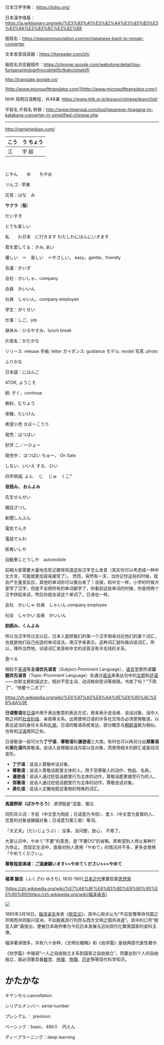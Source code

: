 日本汉字字典： https://jisho.org/

日本漢字维基：https://ja.wiktionary.org/wiki/%E3%83%A1%E3%82%A4%E3%83%B3%E3%83%9A%E3%83%BC%E3%82%B8

振假名：https://easypronunciation.com/en/japanese-kanji-to-romaji-converter

文本发音阅读器：https://ttsreader.com/zh/

振假名浏览器插件：https://chrome.google.com/webstore/detail/ipa-furigana/jnnbgnfnncobhklficfkdnclohaklifi



http://translate.google.cn/

[http://www.microsofttranslator.com/](http://www.microsofttranslator.com/) 

NHK 简明日语教程，共48课: https://www.nhk.or.jp/lesson/chinese/learn/list/



平假名 片假名 转换：http://www.hipenpal.com/tool/japanese-hiragana-to-katakana-converter-in-simplified-chinese.php

---

http://namehenkan.com/

| こう | う      ちょう |
| ------ | -------- |
|     江    |   宇           超       |



​               

じやん　　ゆ　　ちやお



リんゴ : 苹果

花見：はな　み

**サクラ**（**桜**）





だいすき

とても楽しい



私　　わ日本　に行きます
わたしわにほんにいきます



君を愛してる：きみ, あい

優しい　＝　易しい　＝やさしい， easy，gentle，friendly

会議：かいぎ

会社：かいしゃ、company

会員　かいいん

社員　しゃいん，company employee

学生：がくせい



仕事：しご、job

昼休み：ひるやすみ、lunch break





片仮名：かたかな



リリース: release
手紙: letter
ガイダンス: guidance
モデル: model
写真: photo



ふりかな

日本語：にほんご

ATOK, ようこそ

続: ぞく，continue

無料、むりよう

体験、たいけん

希望小売 きぼーこうり

発売：はつばい

好評 こ／ーひょー

発売中： はつばい ちゅー， On Sale

しない、いいえ
する、ひい

四字熟語, よん　 じ　 じゅ　くこ°

**音読み， おんよみ**

先生せんせい

雑誌ざつし

新聞しんぶん

電気でんき

電話でんわ

医者いしや

自動車じどうしや　automobile

前期大家需要大量地去死记硬背知道这些汉字怎么发音（其实你可以考虑成一种中文方言，可能就更加容易接受了）。 然而，突然有一天，当你记住这些的时候，就会产生量变反应，其他的单词你可以推出来了！没错，和中文一样，小学的时候大家学了汉字，但是不会把所有的单词都学了，你看到这些单词的时候，你是把两个汉字拼起来读，然后你就会读这个单词了，日语也一样。

会社　かいしゃ 社員　しゃいん  company employee

社会　しゃかい 会員　かいいん

**訓読み、くんよみ**

所以当汉字传过去以后，日本人就把我们的某一个汉字用来对应他们的某个词汇，也就是他们自己创造的单词读法，用汉字来表示。这种词汇就叫做训读词汇。所以，理所当然地，训读词汇发音和中文的读音没有半毛钱的关系。

食べる

相较于[英语](https://zh.wikipedia.org/wiki/%E8%8B%B1%E8%AA%9E)等**主语优先语言**（Subject-Prominent Language），[语言学](https://zh.wikipedia.org/wiki/%E8%AA%9E%E8%A8%80%E5%AD%B8)里所谓**话题优先语言**（Topic-Prominent Language）会通过[语法](https://zh.wikipedia.org/wiki/%E8%AF%AD%E6%B3%95%E5%AD%A6)来表达句中的[主题](https://zh.wikipedia.org/w/index.php?title=%E4%B8%BB%E9%A1%8C_(%E8%AA%9E%E8%A8%80%E5%AD%B8)&action=edit&redlink=1)和[述语](https://zh.wikipedia.org/w/index.php?title=%E8%BF%B0%E8%AA%9E&action=edit&redlink=1)——亦即主题和描述文，相对不受主词、动词格和受词等规限。书卖了吗？“下雨了”、“快要十二点了”

https://zh.wikipedia.org/wiki/%E6%97%A5%E8%AA%9E%E6%95%AC%E8%AA%9E

**日语敬语**是[日语](https://zh.wikipedia.org/wiki/%E6%97%A5%E8%AA%9E)中用于表达敬意的表达方式，用来表示说话者、说话对象、话中人物之间的[社会阶级](https://zh.wikipedia.org/wiki/%E7%A4%BE%E6%9C%83%E9%9A%8E%E7%B4%9A)、亲疏等关系。出席使用日语的许多社交场合必须使用敬语，以表达适当的身份关系和[礼貌](https://zh.wikipedia.org/wiki/%E7%A6%AE%E8%B2%8C)。日语的敬语系统发达，部分概念与[朝鲜语](https://zh.wikipedia.org/wiki/%E6%9C%9D%E9%AE%AE%E8%AA%9E)极为相似，也有和[汉语](https://zh.wikipedia.org/wiki/%E6%BC%A2%E8%AA%9E)类同之处。

日语敬语一般可分为**丁宁语**、**尊敬语**和**谦逊语**三大类。有时也可以再另分出**郑重语**和**美化语**两类敬语。说话人会根据谈话内容以及对象，而使用相关的辞汇或是动词变形。

- **丁宁语**：说话人尊敬听话对象。
- **尊敬语**：说话人尊敬话题里主体的人。用于受尊敬人的动作、物品、名称。
- **谦逊语**：说话人通过贬低话题里行为主体的动作，尊敬话题里接受行为的人。
- **郑重语**：说话人通过贬低话题里行为主体的动作，尊敬说话对象。
- **美化语**：说话人文雅地叙述事物的特殊的词汇。

---





**馬鹿野郎（ばかやろう）** *意思*就是“混蛋，傻瓜

同形异义词：手纸（中文意为厕纸；日语意为书信）、爱人（中文意为爱慕的人、恋爱的对象或婚姻对象；日语意为第三者）等词。

「大丈夫」（だいじょうぶ）： 没事，没问题，放心， 不用了。

大家认识中，やめて“不要”的意思，是“不要OO”的省略，即希望别人停止某种行为举止。
而现实生活中，直接对别人使用「やめて」的情况并不多，更多会使用「やめてください」。

**尊敬程度递减：ご遠慮願います>>やめてください>>>やめて**





---

**福澤 諭吉**（ふくざわ ゆきち), 1835-1901,[日本](https://zh.wikipedia.org/wiki/日本)[近代](https://zh.wikipedia.org/wiki/明治時期)重要启蒙[思想家](https://zh.wikipedia.org/wiki/思想家)

[https://zh.wikipedia.org/wiki/%E7%A6%8F%E6%B3%BD%E8%B0%95%E5%90%89](https://zh.wikipedia.org/wiki/福泽谕吉)

![](https://sccw81.com/upload/save_image/T1311-1028_0001.jpg)



1885年3月16日，[福泽谕吉](https://zh.wikipedia.org/wiki/%E7%A6%8F%E6%BE%A4%E8%AB%AD%E5%90%89)发表《[脱亚论](https://zh.wikipedia.org/wiki/%E8%84%AB%E4%BA%9E%E8%AB%96)》，其中心观点认为“不应犹豫等待邻国之开明而共同振兴亚洲，不如脱离其行列而与西方文明之国共进退”。其中的口号“脱亚入欧”甫提出，便被日本政府奉为今后日本发展与迈向现代化繁荣国家的金科玉律。

福泽著译很多，共有六十余种，《文明论概略》和《劝学篇》是他两部代表性著作.

《劝学篇》中强调“一人之自由独立关系到国家之自由独立”。而要达到个人的自由独立，就必须要具备[数学](https://zh.wikipedia.org/wiki/数学)、[地理](https://zh.wikipedia.org/wiki/地理)、[物理](https://zh.wikipedia.org/wiki/物理)、[历史](https://zh.wikipedia.org/wiki/历史)等等现代科学知识。


# かたかな

キヤンセル:cancellation

シリアルナンバー: serial number

プレシアム ： premium

ベーシック：basic，486０　円えん

ディープラーニング：deep learning

